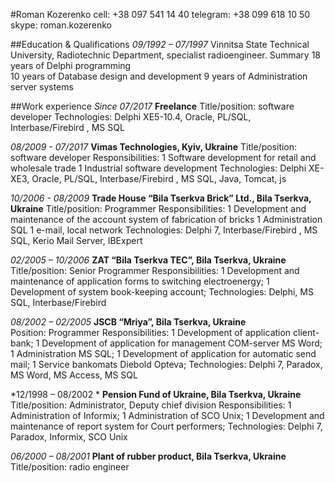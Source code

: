 #Roman Kozerenko
cell:     +38 097 541 14 40
telegram: +38 099 618 10 50
skype: roman.kozerenko

##Education & Qualifications
*09/1992 – 07/1997* Vinnitsa State Technical University, Radiotechnic Department, specialist radioengineer. 
Summary 
18 years of  Delphi programming 	 
10 years of  Database design and development
9 years of  Administration server systems

##Work experience
*Since 07/2017*
**Freelance**
Title/position: software developer
Technologies: Delphi XE5-10.4, Oracle, PL/SQL, Interbase/Firebird , MS SQL

*08/2009 - 07/2017*
**Vimas Technologies, Kyiv, Ukraine** 
Title/position: software developer
Responsibilities: 
1 Software development for retail and wholesale trade
1 Industrial software development
Technologies: Delphi XE-XE3, Oracle, PL/SQL, Interbase/Firebird , MS SQL, Java, Tomcat, js

*10/2006 - 08/2009*
**Trade House “Bila Tserkva Brick” Ltd., Bila Tserkva, Ukraine** 
Title/position: Programmer
Responsibilities: 
1 Development and maintenance of the account system of fabrication of bricks
1 Administration SQL
1 e-mail, local network
Technologies: Delphi 7, Interbase/Firebird , MS SQL, Kerio Mail Server, IBExpert 

*02/2005 – 10/2006*
**ZAT “Bila Tserkva TEC”, Bila Tserkva, Ukraine**
Title/position: Senior Programmer
Responsibilities: 
1 Development and maintenance of application forms to switching electroenergy; 
1 Development of system book-keeping account;
Technologies: Delphi, MS SQL, Interbase/Firebird  

*08/2002 – 02/2005*
**JSCB “Mriya”, Bila Tserkva, Ukraine**  
Position: Programmer 
Responsibilities: 
1 Development of application client-bank; 
1 Development of application for management COM-server MS Word; 
1 Administration MS SQL; 
1 Development of  application for automatic send mail; 
1 Service bankomats Diebold Opteva;
Technologies: Delphi 7, Paradox,  MS Word, MS Access, MS SQL

*12/1998 – 08/2002	*
**Pension Fund of Ukraine,  Bila Tserkva, Ukraine**
Title/position:  Administrator, Deputy chief division
Responsibilities: 
1 Administration of Informix; 
1 Administration of SCO Unix; 
1 Development and maintenance of report system for Court performers;
Technologies: Delphi 7, Paradox, Informix, SCO Unix

*06/2000 – 08/2001*
**Plant of rubber product, Bila Tserkva, Ukraine**
Title/position: radio engineer